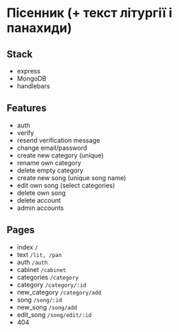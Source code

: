 # Пісенник (+ текст літургії і панахиди)

## Stack

- express
- MongoDB
- handlebars

## Features

- auth
- verify
- resend verification message
- change email/password
- create new category (unique)
- rename own category
- delete empty category
- create new song (unique song name)
- edit own song (select categories)
- delete own song
- delete account
- admin accounts

## Pages

- index `/`
- text `/lit, /pan`
- auth `/auth`
- cabinet `/cabinet`
- categories `/category`
- category `/category/:id`
- new_category `/category/add`
- song `/song/:id`
- new_song `/song/add`
- edit_song `/song/edit/:id`
- 404
